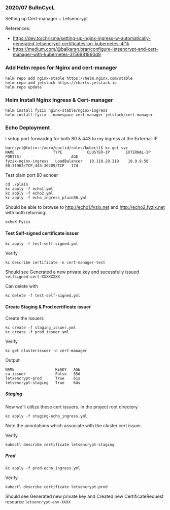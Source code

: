 ### 2020/07 BuRnCycL

Setting up Cert-manager + Letsencrypt


References:
- https://dev.to/chrisme/setting-up-nginx-ingress-w-automatically-generated-letsencrypt-certificates-on-kubernetes-4f1k
- https://medium.com/@balkaran.brar/configure-letsencrypt-and-cert-manager-with-kubernetes-3156981960d9


### Add Helm repos for Nginx and cert-manager
```
helm repo add nginx-stable https://helm.nginx.com/stable 
helm repo add jetstack https://charts.jetstack.io
helm repo update
```
### Helm Install Nginx Ingress & Cert-manager 
```
helm install fyzix nginx-stable/nginx-ingress 
helm install fyzix --namespace cert-manager jetstack/cert-manager
```

### Echo Deployment

I setup port forwardng for both 80 & 443 to my ingress at the External-IP
```
burncycl@tolin:~/xero/euclid/roles/kubectl$ kc get svc
NAME                 TYPE           CLUSTER-IP       EXTERNAL-IP   PORT(S)                      AGE
fyzix-nginx-ingress   LoadBalancer   10.110.29.219    10.9.9.50     80:31963/TCP,443:30209/TCP   17d
```

Test plain port 80 echoer
```
cd ./plain
kc apply -f echo1.yml
kc apply -f echo2.yml
kc apply -f echo_ingress_plain80.yml
```

Should be able to browse to http://echo1.fyzix.net and http://echo2.fyzix.net with both returning: 

```
echoX Fyzix 
```

#### Test Self-signed certificate issuer
```
kc apply -f test-self-signed.yml
```

Verify
```
kc describe certificate -n cert-manager-test
```

Should see Generated a new private key and sucessfully issued `selfsigned-cert-XXXXXXXX`

Can delete with
```
kc delete -f test-self-signed.yml
```

#### Create Staging & Prod certificate issuer

Create the Issuers
```
kc create -f staging_issuer.yml
kc create -f prod_issuer.yml 
```

Verify
```
kc get clusterissuer -n cert-manager
```

Output
```
NAME                  READY   AGE
ca-issuer             False   55d
letsencrypt-prod      True    61s
letsencrypt-staging   True    64s

```

##### Staging

Now we'll utilize these cert issuers. In the project root directory
```
kc apply -f staging-echo_ingress.yml
```
Note the annotations which associate with the cluster cert issuer.

Verify
```
kubectl describe certificate letsencrypt-staging
```

##### Prod
```
kc apply -f prod-echo_ingress.yml
```

Verify
```
kubectl describe certificate letsencrypt-prod
```

Should see Generated new private key and Created new CertificateRequest resource `letsencrypt-env-XXXX`
